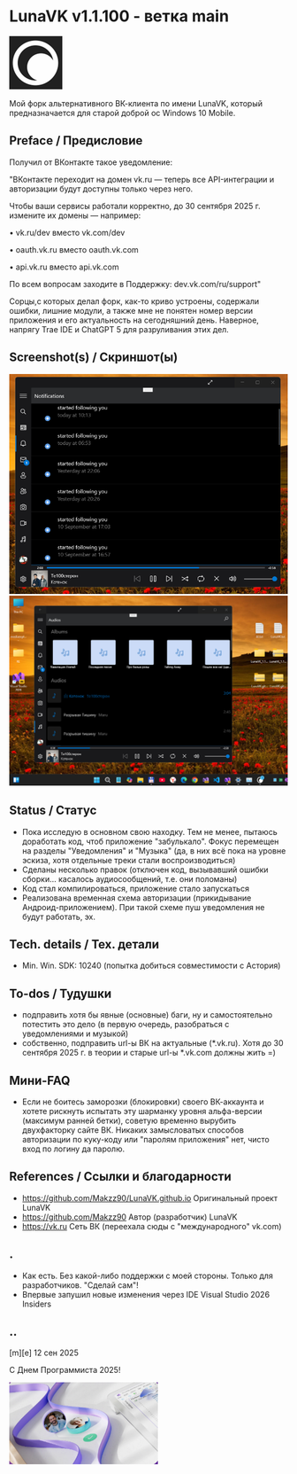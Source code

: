 # LunaVK v1.1.100 - ветка main

![](/Images/logo.png)

Мой форк альтернативного ВК-клиента по имени LunaVK, который предназначается для старой доброй ос Windows 10 Mobile. 

## Preface / Предисловие 

Получил от ВКонтакте такое уведомление:

"ВКонтакте переходит на домен vk.ru — теперь все API-интеграции и авторизации будут доступны только через него.

  Чтобы ваши сервисы работали корректно, до 30 сентября 2025 г. измените их домены — например:
     
 • vk.ru/dev вместо vk.com/dev

 • oauth.vk.ru вместо oauth.vk.com

 • api.vk.ru вместо api.vk.com

 По всем вопросам заходите в Поддержку: dev.vk.com/ru/support"

Сорцы,с которых делал форк, как-то криво устроены, содержали ошибки, лишние модули, а также мне не понятен номер версии приложения и его актуальность на сегодняшний день. 
Наверное, напрягу Trae IDE и ChatGPT 5 для разруливания этих дел.


## Screenshot(s) / Скриншот(ы)

![](/Images/sshot01.png) 
![](/Images/sshot02.png)

## Status / Статус
- Пока исследую в основном свою находку. Тем не менее, пытаюсь доработать код, чтоб приложение "забулькало". Фокус перемещен на разделы "Уведомления" и "Музыка" (да, в них всё пока на уровне эскиза, хотя отдельные треки стали воспроизводиться)
- Сделаны несколько правок (отключен код, вызывавший ошибки сборки... касалось аудиосообщений, т.е. они поломаны)
- Код стал компилироваться, приложение стало запускаться
- Реализована временная схема авторизации (прикидывание Андроид-приложением). При такой схеме пуш уведомления не будут работать, эх.

## Tech. details / Tex. детали
- Min. Win. SDK: 10240 (попытка добиться совместимости с Астория)

## To-dos / Тудушки
- подправить хотя бы явные (основные) баги, ну и самостоятельно потестить это дело (в первую очередь, разобраться с уведомлениями и музыкой)
- собственно, подправить url-ы ВК на актуальные (*.vk.ru). Хотя до 30 сентября 2025 г. в теории и старые url-ы *.vk.com должны жить =) 

## Мини-FAQ
- Если не боитесь заморозки (блокировки) своего ВК-аккаунта и хотете рискнуть испытать эту шарманку уровня альфа-версии (максимум ранней бетки), советую временно вырубить двухфакторку сайте ВК. Никаких замысловатых способов авторизации по куку-коду или "паролям приложения" нет, чисто вход по логину да паролю.

## References / Cсылки и благодарности
- https://github.com/Makzz90/LunaVK.github.io Оригинальный проект LunaVK
- https://github.com/Makzz90 Автор (разработчик) LunaVK
- https://vk.ru Сеть ВК (переехала сюды с "международного" vk.com)

## .
- Как есть. Без какой-либо поддержки с моей стороны. Только для разработчиков. "Сделай сам"!
- Впервые запушил новые изменения через IDE Visual Studio 2026 Insiders 

## ..

[m][e] 12 сен 2025

С Днем Программиста 2025!


![](/Images/footer.png)

